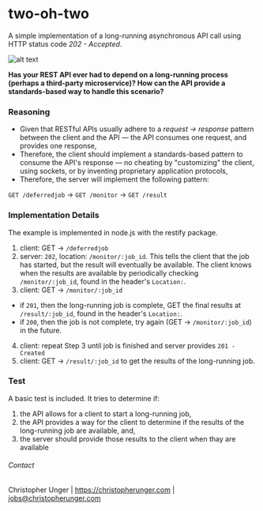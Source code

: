
# two-oh-two

A simple implementation of a long-running asynchronous API call using HTTP status code *202 - Accepted*.

![alt text](https://s27691.pcdn.co/wp-content/uploads/2011/07/long-run.jpg "Long running")

**Has your REST API ever had to depend on a long-running process (perhaps a third-party microservice)? How can the API provide a standards-based way to handle this scenario?**

### Reasoning ###
- Given that RESTful APIs usually adhere to a _request -> response_ pattern between the client and the API &mdash; the API consumes one request, and provides one response,
- Therefore, the client should implement a standards-based pattern to consume the API's response &mdash; no cheating by "customizing" the client, using sockets, or by inventing proprietary application protocols,
- Therefore, the server will implement the following pattern:

 `GET /deferredjob` &rarr; `GET /monitor` &rarr; `GET /result`

### Implementation  Details ###
The example is implemented in node.js with the restify package.
1.  client: GET &rarr; `/deferredjob`
2.  server: `202`, location: `/monitor/:job_id`. This tells the client that the job has started, but the result will eventually be available. The client knows when the results are available by periodically checking `/monitor/:job_id`, found in the header's `Location:`.
3.  client: GET &rarr; `/monitor/:job_id`
  - if `201`, then the long-running job is complete, GET the final results at `/result/:job_id`, found in the header's `Location:`.
  - if `200`, then the job is not complete, try again (GET &rarr; `/monitor/:job_id`) in the future.
4. client: repeat Step 3 until job is finished and server provides `201 - Created`
5. client: GET &rarr; `/result/:job_id` to get the results of the long-running job.

### Test ###
A basic test is included. It tries to determine if:
1.  the API allows for a client to start a long-running job,
2.  the API provides a way for the client to determine if the results of the long-running job are available, and,
3.  the server should provide those results to the client when thay are available

###### Contact ######

Christopher Unger |
https://christopherunger.com |
jobs@christopherunger.com

